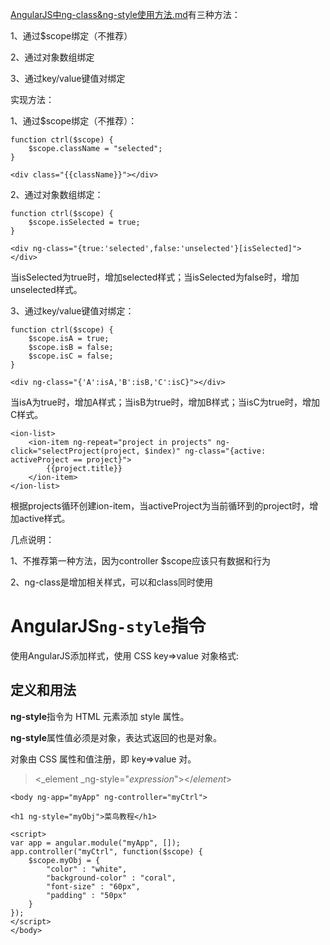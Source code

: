 [AngularJS中ng-class&ng-style使用方法.md](AngularJS中ng-class&ng-style使用方法.md)有三种方法：

1、通过$scope绑定（不推荐）

2、通过对象数组绑定

3、通过key/value键值对绑定

实现方法：

1、通过$scope绑定（不推荐）：

```
function ctrl($scope) {   
    $scope.className = "selected";  
}  
```

```
<div class="{{className}}"></div>  
```

2、通过对象数组绑定：

```
function ctrl($scope) {   
    $scope.isSelected = true;  
} 
```

```
<div ng-class="{true:'selected',false:'unselected'}[isSelected]"></div>  
```

当isSelected为true时，增加selected样式；当isSelected为false时，增加unselected样式。

3、通过key/value键值对绑定：

```
function ctrl($scope) {   
    $scope.isA = true;  
    $scope.isB = false;  
    $scope.isC = false;  
}  
```

```
<div ng-class="{'A':isA,'B':isB,'C':isC}"></div> 
```

当isA为true时，增加A样式；当isB为true时，增加B样式；当isC为true时，增加C样式。

```
<ion-list>  
    <ion-item ng-repeat="project in projects" ng-click="selectProject(project, $index)" ng-class="{active: activeProject == project}">  
        {{project.title}}  
    </ion-item>  
</ion-list>  
```

根据projects循环创建ion-item，当activeProject为当前循环到的project时，增加active样式。

几点说明：

1、不推荐第一种方法，因为controller $scope应该只有数据和行为

2、ng-class是增加相关样式，可以和class同时使用



# AngularJS`ng-style`指令

使用AngularJS添加样式，使用 CSS key=&gt;value 对象格式:

## 定义和用法

**ng-style**指令为 HTML 元素添加 style 属性。

**ng-style**属性值必须是对象，表达式返回的也是对象。

对象由 CSS 属性和值注册，即 key=&gt;value 对。

> &lt;_element _ng-style="_expression_"&gt;&lt;/_element_&gt;

```
<body ng-app="myApp" ng-controller="myCtrl">

<h1 ng-style="myObj">菜鸟教程</h1>

<script>
var app = angular.module("myApp", []);
app.controller("myCtrl", function($scope) {
    $scope.myObj = {
        "color" : "white",
        "background-color" : "coral",
        "font-size" : "60px",
        "padding" : "50px"
    }
});
</script>
</body>
```




